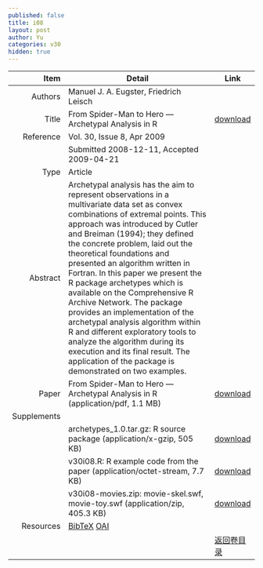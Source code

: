 ```yaml
---
published: false
title: i08
layout: post
author: Yu
categories: v30
hidden: true
---
```


| Item | Detail | Link |
|---:|---|---|
| Authors | Manuel J. A. Eugster, Friedrich Leisch| |
| Title |From Spider-Man to Hero &mdash; Archetypal Analysis in R | [download](http://www.jstatsoft.org/v30/i08/paper) |
| Reference |Vol. 30, Issue 8, Apr 2009 | |
| | Submitted 2008-12-11, Accepted 2009-04-21| | 
| Type | Article| |
| Abstract | Archetypal analysis has the aim to represent observations in a multivariate data set as convex combinations of extremal points. This approach was introduced by Cutler and Breiman (1994); they defined the concrete problem, laid out the theoretical foundations and presented an algorithm written in Fortran. In this paper we present the R package archetypes which is available on the Comprehensive R Archive Network. The package provides an implementation of the archetypal analysis algorithm within R and different exploratory tools to analyze the algorithm during its execution and its final result. The application of the package is demonstrated on two examples.| |
| Paper | From Spider-Man to Hero &mdash; Archetypal Analysis in R  (application/pdf, 1.1 MB)| [download](http://www.jstatsoft.org/v30/i08/paper) |
| Supplements | | |
| |archetypes_1.0.tar.gz: R source package  (application/x-gzip, 505 KB)|  [download](http://www.jstatsoft.org/v30/i08/supp/1) |
| |v30i08.R: R example code from the paper  (application/octet-stream, 7.7 KB)|  [download](http://www.jstatsoft.org/v30/i08/supp/2) |
| |v30i08-movies.zip: movie-skel.swf, movie-toy.swf  (application/zip, 405.3 KB)|  [download](http://www.jstatsoft.org/v30/i08/supp/3) |
| Resources | [BibTeX](http://www.jstatsoft.org/v30/i08/bibtex) [OAI](http://www.jstatsoft.org/oai?verb=GetRecord&identifier=oai.jstatsoft/v30/i08&prefix=oai_dc)| |
| |  | [返回卷目录]({{site.baseurl}}/volume/v30.html) |